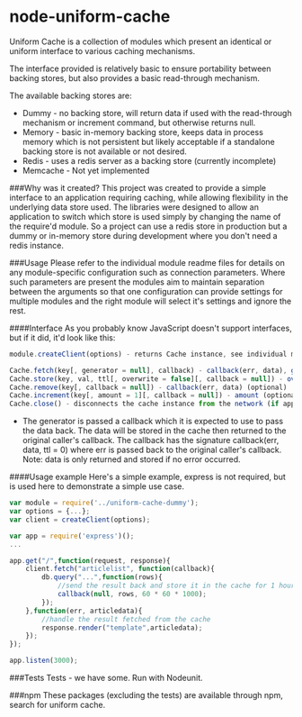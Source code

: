 node-uniform-cache
==================

Uniform Cache is a collection of modules which present an identical or uniform interface to various caching mechanisms.

The interface provided is relatively basic to ensure portability between backing stores, but also provides a basic read-through mechanism.

The available backing stores are:
* Dummy - no backing store, will return data if used with the read-through mechanism or increment command, but otherwise returns null.
* Memory - basic in-memory backing store, keeps data in process memory which is not persistent but likely acceptable if a standalone backing store is not available or not desired.
* Redis - uses a redis server as a backing store (currently incomplete)
* Memcache - Not yet implemented

###Why was it created?
This project was created to provide a simple interface to an application requiring caching, while allowing flexibility in the underlying data store used.
The libraries were designed to allow an application to switch which store is used simply by changing the name of the require'd module. So a project can use a redis store in production but a dummy or in-memory store during development where you don't need a redis instance.

###Usage
Please refer to the individual module readme files for details on any module-specific configuration such as connection parameters. 
Where such parameters are present the modules aim to maintain separation between the arguments so that one configuration can provide settings for multiple modules and the right module will select it's settings and ignore the rest.

####Interface
As you probably know JavaScript doesn't support interfaces, but if it did, it'd look like this:
```JavaScript
module.createClient(options) - returns Cache instance, see individual modules for options

Cache.fetch(key[, generator = null], callback) - callback(err, data), generator(callback)* (optional)
Cache.store(key, val, ttl[, overwrite = false][, callback = null]) - overwrite (optional, default: false), callback(err, data) (optional). TTL measured in milliseconds, negative value indicates "don't store"
Cache.remove(key[, callback = null]) - callback(err, data) (optional)
Cache.increment(key[, amount = 1][, callback = null]) - amount (optional, default: 1), callback(err, data) (optional)
Cache.close() - disconnects the cache instance from the network (if applicable)
```

 * The generator is passed a callback which it is expected to use to pass the data back. The data will be stored in the cache then returned to the original caller's callback.
The callback has the signature callback(err, data, ttl = 0) where err is passed back to the original caller's callback. Note: data is only returned and stored if no error occurred.

####Usage example
Here's a simple example, express is not required, but is used here to demonstrate a simple use case.
```JavaScript
var module = require('../uniform-cache-dummy');
var options = {...};
var client = createClient(options);

var app = require('express')();
...

app.get("/",function(request, response){
	client.fetch("articlelist", function(callback){
		db.query("...",function(rows){
			//send the result back and store it in the cache for 1 hour
			callback(null, rows, 60 * 60 * 1000);
		});
	},function(err, articledata){
		//handle the result fetched from the cache
		response.render("template",articledata);
	});
});

app.listen(3000);
```

###Tests
Tests - we have some. Run with Nodeunit.

###npm
These packages (excluding the tests) are available through npm, search for uniform cache.